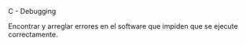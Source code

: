 C - Debugging

 Encontrar y arreglar errores en el software que impiden que se ejecute correctamente.
